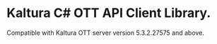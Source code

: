 # Kaltura C# OTT API Client Library.
Compatible with Kaltura OTT server version 5.3.2.27575 and above.
